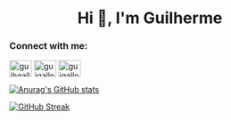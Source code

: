 <h1 align="center">Hi 👋, I'm Guilherme</h1>
<h3 align="left">Connect with me:</h3>
<p align="left">
<a href="https://twitter.com/guihgallo" target="blank"><img align="center" src="https://cdn.jsdelivr.net/npm/simple-icons@3.0.1/icons/twitter.svg" alt="guihgallo" height="30" width="40" /></a>
<a href="https://linkedin.com/in/guigallo" target="blank"><img align="center" src="https://cdn.jsdelivr.net/npm/simple-icons@3.0.1/icons/linkedin.svg" alt="guigallo" height="30" width="40" /></a>
<a href="https://instagram.com/guigallo1" target="blank"><img align="center" src="https://cdn.jsdelivr.net/npm/simple-icons@3.0.1/icons/instagram.svg" alt="guigallo1" height="30" width="40" /></a>
</p>


[![Anurag's GitHub stats](https://github-readme-stats.vercel.app/api?username=guigallo&theme=dracula&count_private=true&show_icons=true&hide=contribs,stars&hide_border=true)](https://github.com/anuraghazra/github-readme-stats)

[![GitHub Streak](https://streak-stats.demolab.com/?user=guigallo&theme=dracula)](https://git.io/streak-stats)
